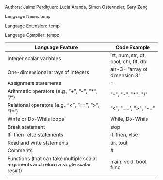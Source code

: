 Authors: Jaime Perdiguero,Lucia Aranda, Simon Ostermeier, Gary Zeng

Language Name: temp 

Language Extension: .temp

Language Compiler: tempz

| Language Feature  | Code Example |
| ------------- | ------------- |
| Integer scalar variables | int, num, str, dt, bool, chr, flt, dbl |
| One-dimensional arrays of integers |  arr-3-  "array of dimension 3"|
| Assignment statements | = |
| Arithmetic operators (e.g., “+”, “-”, “*”, “/”) | "+", "-", "*", "/" |
| Relational operators (e.g., “<”, “==”, “>”, “!=”) | "<", "==", ">", "-="|
| While or Do-While loops | While,  Do-While |
| Break statement | stop |
| If-then-else statements	| if, then, else |
| Read and write statements | tin, tout |
| Comments | # |
| Functions (that can take multiple scalar arguments and return a single scalar result) | main, void, bool, func |
